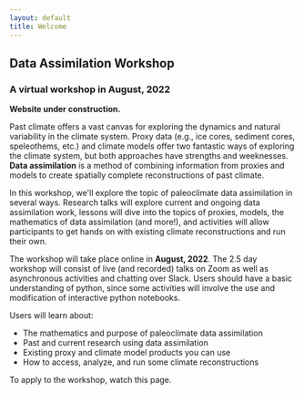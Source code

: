 ```yaml
---
layout: default
title: Welcome
---
```


## Data Assimilation Workshop
### A virtual workshop in August, 2022

**Website under construction.**

Past climate offers a vast canvas for exploring the dynamics and natural variability in the climate system. Proxy data (e.g., ice cores, sediment cores, speleothems, etc.) and climate models offer two fantastic ways of exploring the climate system, but both approaches have strengths and weeknesses. **Data assimilation** is a method of combining information from proxies and models to create spatially complete reconstructions of past climate.

In this workshop, we'll explore the topic of paleoclimate data assimilation in several ways. Research talks will explore current and ongoing data assimilation work, lessons will dive into the topics of proxies, models, the mathematics of data assimilation (and more!), and activities will allow participants to get hands on with existing climate reconstructions and run their own.

The workshop will take place online in **August, 2022**. The 2.5 day workshop will consist of live (and recorded) talks on Zoom as well as asynchronous activities and chatting over Slack. Users should have a basic understanding of python, since some activities will involve the use and modification of interactive python notebooks.

Users will learn about:
- The mathematics and purpose of paleoclimate data assimilation
- Past and current research using data assimilation
- Existing proxy and climate model products you can use
- How to access, analyze, and run some climate reconstructions

To apply to the workshop, watch this page.
